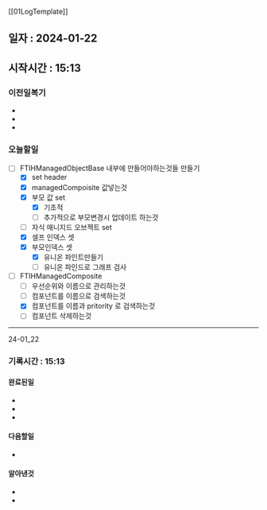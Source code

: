 [[01LogTemplate]]
## 일자 : 2024-01-22
## 시작시간 : 15:13

### 이전일복기
+ 
+ 
+ 
### 오늘할일
- [ ] FTIHManagedObjectBase 내부에 만들어야하는것들 만들기
	- [x] set header
	- [x] managedCompoisite 값넣는것
	- [x] 부모 값 set
		- [x] 기초적
		- [ ] 추가적으로 부모변경시 업데이트 하는것
	- [ ] 자식 매니지드 오브젝트 set
	- [x] 셀프 인덱스 셋
	- [x] 부모인덱스 셋
		- [x] 유니온 파인트만들기
		- [ ] 유니온 파인드로 그래프 검사
- [ ] FTIHManagedComposite
	- [ ] 우선순위와 이름으로 관리하는것
	- [ ] 컴포넌트를 이름으로 검색하는것
	- [x] 컴포넌트를 이름과 pritority 로 검색하는것
	- [ ] 컴포넌트 삭제하는것
____
24-01_22
### 기록시간 : 15:13

#### 완료된일
+ 
+ 
+ 
#### 다음할일
+ 
#### 알아낸것
+ 
+ 